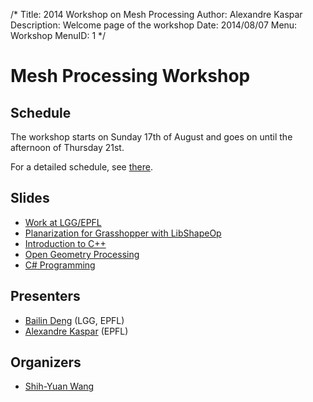 /*
Title: 2014 Workshop on Mesh Processing
Author: Alexandre Kaspar
Description: Welcome page of the workshop
Date: 2014/08/07
Menu: Workshop
MenuID: 1
*/

Mesh Processing Workshop
========================

Schedule
--------
The workshop starts on Sunday 17th of August and goes on until the afternoon of Thursday 21st.

For a detailed schedule, see [there](schedule).

Slides
------
  - [Work at LGG/EPFL](/workshops/taipei14/media/Intro_LGG.pdf)
  - [Planarization for Grasshopper with LibShapeOp](/workshops/taipei14/media/Intro_LibShapeOp.pdf)
  - [Introduction to C++](/workshops/taipei14/media/introduction_cpp.pdf)
  - [Open Geometry Processing](/workshops/taipei14/media/opengp.pdf)
  - [C# Programming](/workshops/taipei14/media/CS_programming.pdf)

Presenters
----------
  - [Bailin Deng](http://lgg.epfl.ch/~bdeng/) (LGG, EPFL)
  - [Alexandre Kaspar](http://w-x.ch) (EPFL)

Organizers
----------
  - [Shih-Yuan Wang](http://www.shihyuanwang.com/)